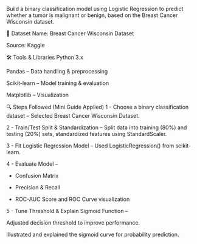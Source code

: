 Build a binary classification model using Logistic Regression to predict whether a tumor is malignant or benign, based on the Breast Cancer Wisconsin dataset.

📂 Dataset
Name: Breast Cancer Wisconsin Dataset

Source: Kaggle


🛠 Tools & Libraries
Python 3.x

Pandas – Data handling & preprocessing

Scikit-learn – Model training & evaluation

Matplotlib – Visualization

🔍 Steps Followed (Mini Guide Applied)
1 - Choose a binary classification dataset – Selected Breast Cancer Wisconsin Dataset.

2 - Train/Test Split & Standardization – Split data into training (80%) and testing (20%) sets, standardized features using StandardScaler.

3 - Fit Logistic Regression Model – Used LogisticRegression() from scikit-learn.

4 - Evaluate Model –

 * Confusion Matrix

 * Precision & Recall

 * ROC-AUC Score and ROC Curve visualization

5 - Tune Threshold & Explain Sigmoid Function –

Adjusted decision threshold to improve performance.

Illustrated and explained the sigmoid curve for probability prediction.
